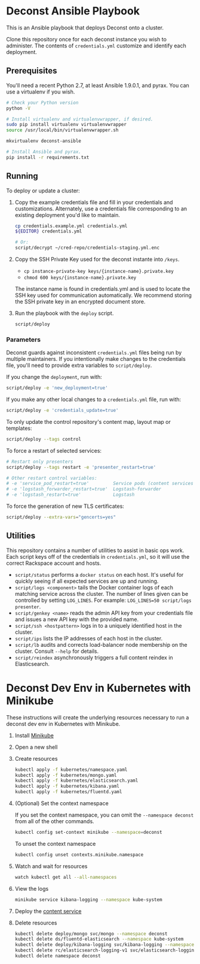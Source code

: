 # Deconst Ansible Playbook

This is an Ansible playbook that deploys Deconst onto a cluster.

Clone this repository once for each deconst instance you wish to administer. The contents of `credentials.yml` customize and identify each deployment.

## Prerequisites

You'll need a recent Python 2.7, at least Ansible 1.9.0.1, and pyrax. You can use a virtualenv if you wish.

```bash
# Check your Python version
python -V

# Install virtualenv and virtualenvwrapper, if desired.
sudo pip install virtualenv virtualenvwrapper
source /usr/local/bin/virtualenvwrapper.sh

mkvirtualenv deconst-ansible

# Install Ansible and pyrax.
pip install -r requirements.txt
```

## Running

To deploy or update a cluster:

 1. Copy the example credentials file and fill in your credentials and customizations. Alternately, use a credentials file corresponding to an existing deployment you'd like to maintain.

    ```bash
    cp credentials.example.yml credentials.yml
    ${EDITOR} credentials.yml

    # Or:
    script/decrypt ~/cred-repo/credentials-staging.yml.enc
    ```

 2. Copy the SSH Private Key used for the deconst instante into `/keys`.
    - `cp instance-private-key keys/{instance-name}.private.key`
    - `chmod 600 keys/{instance-name}.private.key`

    The instance name is found in credentials.yml and is used to locate the SSH key used for communication automatically. We recommend storing the SSH private key in an encrypted document store.

 3. Run the playbook with the `deploy` script.

    ```bash
    script/deploy
    ```

### Parameters

Deconst guards against inconsistent `credentials.yml` files being run by multiple maintainers. If you intentionally make changes to the credentials file, you'll need to provide extra variables to `script/deploy`.

If you change the `deployment`, run with:

```bash
script/deploy -e 'new_deployment=true'
```

If you make any other local changes to a `credentials.yml` file, run with:

```bash
script/deploy -e 'credentials_update=true'
```

To only update the control repository's content map, layout map or templates:

```bash
script/deploy --tags control
```

To force a restart of selected services:

```bash
# Restart only presenters
script/deploy --tags restart -e 'presenter_restart=true'

# Other restart control variables:
# -e 'service_pod_restart=true'         Service pods (content services and presenter)
# -e 'logstash_forwarder_restart=true'  Logstash-forwarder
# -e 'logstash_restart=true'            Logstash
```

To force the generation of new TLS certificates:

```bash
script/deploy --extra-vars="gencerts=yes"
```

## Utilities

This repository contains a number of utilities to assist in basic ops work. Each script keys off of the credentials in `credentials.yml`, so it will use the correct Rackspace account and hosts.

 * `script/status` performs a `docker status` on each host. It's useful for quickly seeing if all expected services are up and running.
 * `script/logs <component>` tails the Docker container logs of each matching service across the cluster. The number of lines given can be controlled by setting `LOG_LINES`. For example: `LOG_LINES=50 script/logs presenter`.
 * `script/genkey <name>` reads the admin API key from your credentials file and issues a new API key with the provided name.
 * `script/ssh <hostpattern>` logs in to a uniquely identified host in the cluster.
 * `script/ips` lists the IP addresses of each host in the cluster.
 * `script/lb` audits and corrects load-balancer node membership on the cluster. Consult `--help` for details.
 * `script/reindex` asynchronously triggers a full content reindex in Elasticsearch.

# Deconst Dev Env in Kubernetes with Minikube

These instructions will create the underlying resources necessary to run a deconst dev env in Kubernetes with Minikube.

1. Install [Minikube](https://kubernetes.io/docs/getting-started-guides/minikube/)

1. Open a new shell

1. Create resources

    ```bash
    kubectl apply -f kubernetes/namespace.yaml
    kubectl apply -f kubernetes/mongo.yaml
    kubectl apply -f kubernetes/elasticsearch.yaml
    kubectl apply -f kubernetes/kibana.yaml
    kubectl apply -f kubernetes/fluentd.yaml
    ```

1. (Optional) Set the context namespace

    If you set the context namespace, you can omit the `--namespace deconst` from all of the other commands.

    ```bash
    kubectl config set-context minikube --namespace=deconst
    ```

    To unset the context namespace

    ```bash
    kubectl config unset contexts.minikube.namespace
    ```

1. Watch and wait for resources

    ```bash
    watch kubectl get all --all-namespaces
    ```

1. View the logs

    ```bash
    minikube service kibana-logging --namespace kube-system
    ```

1. Deploy the [content service](https://github.com/deconst/content-service#deconst-dev-env-in-kubernetes-with-minikube)

1. Delete resources

    ```bash
    kubectl delete deploy/mongo svc/mongo --namespace deconst
    kubectl delete ds/fluentd-elasticsearch --namespace kube-system
    kubectl delete deploy/kibana-logging svc/kibana-logging --namespace kube-system
    kubectl delete rc/elasticsearch-logging-v1 svc/elasticsearch-logging --namespace kube-system
    kubectl delete namespace deconst
    ```
